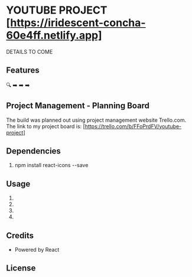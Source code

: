 # YOUTUBE PROJECT [https://iridescent-concha-60e4ff.netlify.app]

DETAILS TO COME

## Features

🔍
➡️
➡️
➡️
## Project Management - Planning Board

The build was planned out using project management website Trello.com. 
The link to my project board is: [https://trello.com/b/FFoPrdFV/youtube-project]


## Dependencies

1. npm install react-icons --save

## Usage

1.
2. 
3. 
4.


## Credits


- Powered by React

## License
